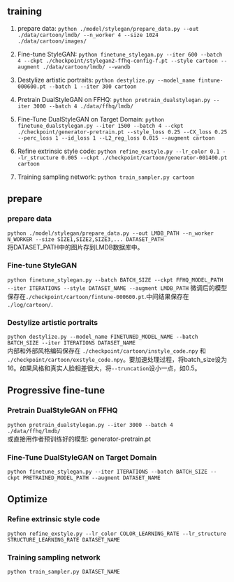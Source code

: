## training
1. prepare data: `python ./model/stylegan/prepare_data.py --out ./data/cartoon/lmdb/ --n_worker 4 --size 1024 ./data/cartoon/images/`
2. Fine-tune StyleGAN: `python finetune_stylegan.py --iter 600 --batch 4 --ckpt ./checkpoint/stylegan2-ffhq-config-f.pt --style cartoon --augment ./data/cartoon/lmdb/ --wandb`
3. Destylize artistic portraits: `python destylize.py --model_name fintune-000600.pt --batch 1 --iter 300 cartoon`

1. Pretrain DualStyleGAN on FFHQ: `python pretrain_dualstylegan.py --iter 3000 --batch 4 ./data/ffhq/lmdb/`
2. Fine-Tune DualStyleGAN on Target Domain: `python finetune_dualstylegan.py --iter 1500 --batch 4 --ckpt ./checkpoint/generator-pretrain.pt --style_loss 0.25 --CX_loss 0.25 --perc_loss 1 --id_loss 1 --L2_reg_loss 0.015 --augment cartoon`

1. Refine extrinsic style code: `python refine_exstyle.py --lr_color 0.1 --lr_structure 0.005 --ckpt ./checkpoint/cartoon/generator-001400.pt cartoon`
2. Training sampling network: `python train_sampler.py cartoon`

## prepare
### prepare data
`python ./model/stylegan/prepare_data.py --out LMDB_PATH --n_worker N_WORKER --size SIZE1,SIZE2,SIZE3,... DATASET_PATH`  
将DATASET_PATH中的图片存到LMDB数据库中。

### Fine-tune StyleGAN
`python finetune_stylegan.py --batch BATCH_SIZE --ckpt FFHQ_MODEL_PATH --iter ITERATIONS --style DATASET_NAME --augment LMDB_PATH`
微调后的模型保存在`./checkpoint/cartoon/fintune-000600.pt`.中间结果保存在 `./log/cartoon/`.

### Destylize artistic portraits
`python destylize.py --model_name FINETUNED_MODEL_NAME --batch BATCH_SIZE --iter ITERATIONS DATASET_NAME`  
内部和外部风格编码保存在 `./checkpoint/cartoon/instyle_code.npy` 和 `./checkpoint/cartoon/exstyle_code.npy`。要加速处理过程，将batch_size设为16。如果风格和真实人脸相差很大，将`--truncation`设小一点，如0.5。

## Progressive fine-tune
### Pretrain DualStyleGAN on FFHQ
`python pretrain_dualstylegan.py --iter 3000 --batch 4 ./data/ffhq/lmdb/`  
或直接用作者预训练好的模型: generator-pretrain.pt 

### Fine-Tune DualStyleGAN on Target Domain
`python finetune_stylegan.py --iter ITERATIONS --batch BATCH_SIZE --ckpt PRETRAINED_MODEL_PATH --augment DATASET_NAME`  

## Optimize
### Refine extrinsic style code
`python refine_exstyle.py --lr_color COLOR_LEARNING_RATE --lr_structure STRUCTURE_LEARNING_RATE DATASET_NAME`

### Training sampling network
`python train_sampler.py DATASET_NAME`